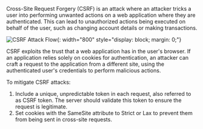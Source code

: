 

Cross-Site Request Forgery (CSRF) is an attack where an attacker tricks a user into performing unwanted actions on a web application where they are authenticated. This can lead to unauthorized actions being executed on behalf of the user, such as changing account details or making transactions.


![CSRF Attack Flow]({{base_path}}/assets/img/complete-guides/fesecurity/image12.png){: width="800" style="display: block; margin: 0;"}


CSRF exploits the trust that a web application has in the user's browser. If an application relies solely on cookies for authentication, an attacker can craft a request to the application from a different site, using the authenticated user's credentials to perform malicious actions.


To mitigate CSRF attacks:

1. Include a unique, unpredictable token in each request, also referred to as CSRF token. The server should validate this token to ensure the request is legitimate.
2. Set cookies with the SameSite attribute to Strict or Lax to prevent them from being sent in cross-site requests.
